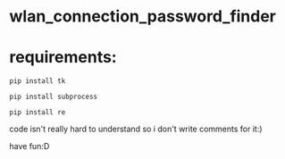 # wlan_connection_password_finder

# requirements:
    pip install tk
              
    pip install subprocess
  
    pip install re
  
   code isn't really hard to understand so i don't write comments for it:)
     
   have fun:D
  

